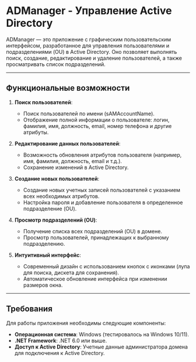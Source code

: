 # ADManager - Управление Active Directory 

ADManager — это приложение с графическим пользовательским интерфейсом, разработанное для управления пользователями и подразделениями (OU) в Active Directory. Оно позволяет выполнять поиск, создание, редактирование и удаление пользователей, а также просматривать список подразделений.

---

## Функциональные возможности

1. **Поиск пользователей**:
   - Поиск пользователей по имени (sAMAccountName).
   - Отображение полной информации о пользователе: логин, фамилия, имя, должность, email, номер телефона и другие атрибуты.

2. **Редактирование данных пользователей**:
   - Возможность обновления атрибутов пользователя (например, имя, фамилия, должность, email и т.д.).
   - Сохранение изменений в Active Directory.

3. **Создание новых пользователей**:
   - Создание новых учетных записей пользователей с указанием всех необходимых атрибутов.
   - Настройка пароля и добавление пользователя в определенное подразделение (OU).

4. **Просмотр подразделений (OU)**:
   - Получение списка всех подразделений (OU) в домене.
   - Просмотр пользователей, принадлежащих к выбранному подразделению.

5. **Интуитивный интерфейс**:
   - Современный дизайн с использованием кнопок с иконками (лупа для поиска, дискета для сохранения).
   - Автоматическое обновление интерфейса при изменении размеров окна.

---

## Требования

Для работы приложения необходимы следующие компоненты:

- **Операционная система**: Windows (тестировалось на Windows 10/11).
- **.NET Framework**: .NET 6.0 или выше.
- **Доступ к Active Directory**: Учетные данные администратора домена для подключения к Active Directory.

